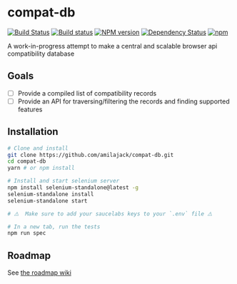 compat-db
=========
[![Build Status](https://travis-ci.org/amilajack/compat-db.svg?branch=master&maxAge=2592)](https://travis-ci.org/amilajack/compat-db)
[![Build status](https://ci.appveyor.com/api/projects/status/at71r1stbghsgcja/branch/master?svg=true&maxAge=2592)](https://ci.appveyor.com/project/amilajack/compat-db/branch/master)
[![NPM version](https://badge.fury.io/js/compat-db.svg?maxAge=2592)](http://badge.fury.io/js/compat-db)
[![Dependency Status](https://img.shields.io/david/amilajack/compat-db.svg?maxAge=2592)](https://david-dm.org/amilajack/compat-db)
[![npm](https://img.shields.io/npm/dm/compat-db.svg?maxAge=2592)](https://npm-stat.com/charts.html?package=compat-db)

A work-in-progress attempt to make a central and scalable browser api compatibility database

## Goals
- [ ] Provide a compiled list of compatibility records
- [ ] Provide an API for traversing/filtering the records and finding supported features

## Installation
```bash
# Clone and install
git clone https://github.com/amilajack/compat-db.git
cd compat-db
yarn # or npm install

# Install and start selenium server
npm install selenium-standalone@latest -g
selenium-standalone install
selenium-standalone start

# ⚠️  Make sure to add your saucelabs keys to your `.env` file ⚠️

# In a new tab, run the tests
npm run spec
```

## Roadmap
See [the roadmap wiki](https://github.com/amilajack/compat-db/wiki/Roadmap)
